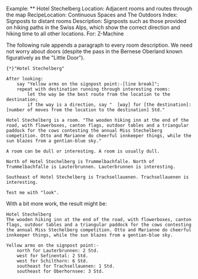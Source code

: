 Example: ** Hotel Stechelberg
Location: Adjacent rooms and routes through the map
RecipeLocation: Continuous Spaces and The Outdoors
Index: Signposts to distant rooms
Description: Signposts such as those provided on hiking paths in the Swiss Alps, which show the correct direction and hiking time to all other locations.
For: Z-Machine

  
The following rule appends a paragraph to every room description. We need not worry about doors (despite the pass in the Bernese Oberland known figuratively as the "Little Door").

  

``` inform7
{*}"Hotel Stechelberg"

After looking:
	say "Yellow arms on the signpost point:-[line break]";
	repeat with destination running through interesting rooms:
		let the way be the best route from the location to the destination;
		if the way is a direction, say "  [way] for [the destination]: [number of moves from the location to the destination] Std."

Hotel Stechelberg is a room. "The wooden hiking inn at the end of the road, with flowerboxes, canton flags, outdoor tables and a triangular paddock for the cows contesting the annual Miss Stechelberg competition. Otto and Marianne do cheerful innkeeper things, while the sun blazes from a gentian-blue sky."

A room can be dull or interesting. A room is usually dull.

North of Hotel Stechelberg is Trummelbachfalle. North of Trummelbachfalle is Lauterbrunnen. Lauterbrunnen is interesting.

Southeast of Hotel Stechelberg is Trachsellauenen. Trachsellauenen is interesting.

Test me with "look".
```

  
With a bit more work, the result might be:

  

``` inform7
Hotel Stechelberg
The wooden hiking inn at the end of the road, with flowerboxes, canton flags, outdoor tables and a triangular paddock for the cows contesting the annual Miss Stechelberg competition. Otto and Marianne do cheerful innkeeper things, while the sun blazes from a gentian-blue sky.

Yellow arms on the signpost point:-
	north for Lauterbrunnen: 2 Std.
	west for Sefinental: 2 Std.
	west for Schilthorn: 6 Std.
	southeast for Trachsellauenen: 1 Std.
	southeast for Oberhornsee: 3 Std.
```

